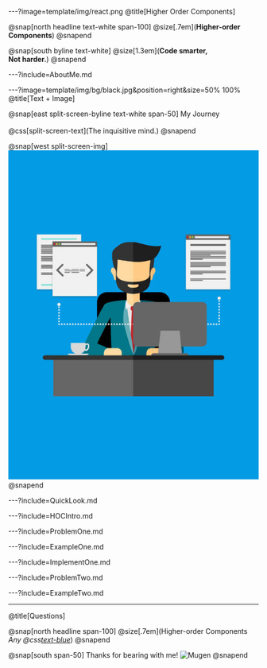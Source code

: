 ---?image=template/img/react.png
@title[Higher Order Components]

@snap[north headline text-white span-100]
@size[.7em](**Higher-order Components**)
@snapend

@snap[south byline text-white]
@size[1.3em](**Code smarter, <br> Not harder.**)
@snapend

---?include=AboutMe.md

---?image=template/img/bg/black.jpg&position=right&size=50% 100%
@title[Text + Image]

@snap[east split-screen-byline text-white span-50]
My Journey
<br><br>
@css[split-screen-text](The inquisitive mind.)
@snapend

@snap[west split-screen-img]
![DEVELOPER](template/img/developer.jpg)
@snapend

---?include=QuickLook.md

---?include=HOCIntro.md

---?include=ProblemOne.md

---?include=ExampleOne.md

---?include=ImplementOne.md

---?include=ProblemTwo.md

---?include=ExampleTwo.md

---
@title[Questions]

@snap[north headline span-100]
@size[.7em](Higher-order Components<br>*Any @css[text-blue](Questions?)*)
@snapend

@snap[south span-50]
Thanks for bearing with me!
![Mugen](https://i.imgur.com/ExwkFJR.gif)
@snapend
